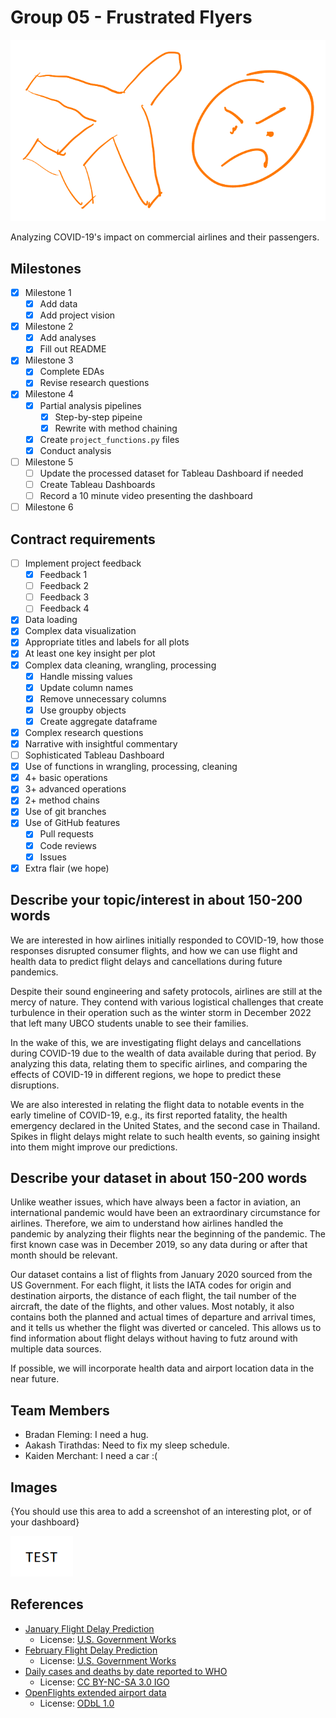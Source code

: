 # Group 05 - Frustrated Flyers

![A poorly drawn logo](./images/logo.svg)

Analyzing COVID-19's impact on commercial airlines and their passengers.

## Milestones

- [x] Milestone 1
	- [x] Add data
	- [x] Add project vision
- [x] Milestone 2
	- [x] Add analyses
	- [x] Fill out README
- [x] Milestone 3
	- [x] Complete EDAs
	- [x] Revise research questions
- [x] Milestone 4
    - [x] Partial analysis pipelines
        - [x] Step-by-step pipeine
        - [x] Rewrite with method chaining
    - [x] Create `project_functions.py` files
    - [x] Conduct analysis
- [ ] Milestone 5
    - [ ] Update the processed dataset for Tableau Dashboard if needed
    - [ ] Create Tableau Dashboards
    - [ ] Record a 10 minute video presenting the dashboard
- [ ] Milestone 6

## Contract requirements
- [ ] Implement project feedback
    - [x] Feedback 1
    - [ ] Feedback 2
    - [ ] Feedback 3
    - [ ] Feedback 4
- [x] Data loading
- [x] Complex data visualization
- [x] Appropriate titles and labels for all plots
- [x] At least one key insight per plot
- [x] Complex data cleaning, wrangling, processing
    - [x] Handle missing values
    - [x] Update column names
    - [x] Remove unnecessary columns
    - [x] Use groupby objects
    - [x] Create aggregate dataframe
- [x] Complex research questions
- [x] Narrative with insightful commentary
- [ ] Sophisticated Tableau Dashboard
- [x] Use of functions in wrangling, processing, cleaning
- [x] 4+ basic operations
- [x] 3+ advanced operations
- [x] 2+ method chains
- [x] Use of git branches
- [x] Use of GitHub features
    - [x] Pull requests
    - [x] Code reviews
    - [x] Issues
- [x] Extra flair (we hope)

## Describe your topic/interest in about 150-200 words

We are interested in how airlines initially responded to COVID-19, how those responses disrupted consumer flights, and how we can use flight and health data to predict flight delays and cancellations during future pandemics.

Despite their sound engineering and safety protocols, airlines are still at the mercy of nature. They contend with various logistical challenges that create turbulence in their operation such as the winter storm in December 2022 that left many UBCO students unable to see their families.

In the wake of this, we are investigating flight delays and cancellations during COVID-19 due to the wealth of data available during that period. By analyzing this data, relating them to specific airlines, and comparing the effects of COVID-19 in different regions, we hope to predict these disruptions.

We are also interested in relating the flight data to notable events in the early timeline of COVID-19, e.g., its first reported fatality, the health emergency declared in the United States, and the second case in Thailand. Spikes in flight delays might relate to such health events, so gaining insight into them might improve our predictions.

## Describe your dataset in about 150-200 words

Unlike weather issues, which have always been a factor in aviation, an international pandemic would have been an extraordinary circumstance for airlines. Therefore, we aim to understand how airlines handled the pandemic by analyzing their flights near the beginning of the pandemic. The first known case was in December 2019, so any data during or after that month should be relevant.

Our dataset contains a list of flights from January 2020 sourced from the US Government. For each flight, it lists the IATA codes for origin and destination airports, the distance of each flight, the tail number of the aircraft, the date of the flights, and other values. Most notably, it also contains both the planned and actual times of departure and arrival times, and it tells us whether the flight was diverted or canceled. This allows us to find information about flight delays without having to futz around with multiple data sources.

If possible, we will incorporate health data and airport location data in the near future.

## Team Members

- Bradan Fleming: I need a hug.
- Aakash Tirathdas: Need to fix my sleep schedule.
- Kaiden Merchant: I need a car :(

## Images

{You should use this area to add a screenshot of an interesting plot, or of your dashboard}

<img src ="images/test.png" width="100px">

## References

- [January Flight Delay Prediction](https://www.kaggle.com/datasets/divyansh22/flight-delay-prediction)
    - License: [U.S. Government Works](https://www.usa.gov/government-works/)
- [February Flight Delay Prediction](https://www.kaggle.com/datasets/divyansh22/february-flight-delay-prediction)
    - License: [U.S. Government Works](https://www.usa.gov/government-works/)
- [Daily cases and deaths by date reported to WHO](https://covid19.who.int/data)
    - License: [CC BY-NC-SA 3.0 IGO](https://creativecommons.org/licenses/by-nc-sa/3.0/igo/)
- [OpenFlights extended airport data](https://openflights.org/data.html)
    - License: [ODbL 1.0](https://opendatacommons.org/licenses/odbl/1-0/)
